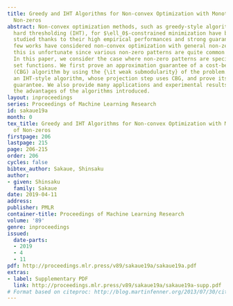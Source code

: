 ```yaml
---
title: Greedy and IHT Algorithms for Non-convex Optimization with Monotone Costs of
  Non-zeros
abstract: Non-convex optimization methods, such as greedy-style algorithms and iterative
  hard thresholding (IHT), for $\ell_0$-constrained minimization have been extensively
  studied thanks to their high empirical performances and strong guarantees. However,
  few works have considered non-convex optimization with general non-zero patterns;
  this is unfortunate since various non-zero patterns are quite common in practice.
  In this paper, we consider the case where non-zero patterns are specified by monotone
  set functions. We first prove an approximation guarantee of a cost-benefit greedy
  (CBG) algorithm by using the {\it weak submodularity} of the problem. We then consider
  an IHT-style algorithm, whose projection step uses CBG, and prove its convergence
  guarantee. We also provide many applications and experimental results that confirm
  the advantages of the algorithms introduced.
layout: inproceedings
series: Proceedings of Machine Learning Research
id: sakaue19a
month: 0
tex_title: Greedy and IHT Algorithms for Non-convex Optimization with Monotone Costs
  of Non-zeros
firstpage: 206
lastpage: 215
page: 206-215
order: 206
cycles: false
bibtex_author: Sakaue, Shinsaku
author:
- given: Shinsaku
  family: Sakaue
date: 2019-04-11
address: 
publisher: PMLR
container-title: Proceedings of Machine Learning Research
volume: '89'
genre: inproceedings
issued:
  date-parts:
  - 2019
  - 4
  - 11
pdf: http://proceedings.mlr.press/v89/sakaue19a/sakaue19a.pdf
extras:
- label: Supplementary PDF
  link: http://proceedings.mlr.press/v89/sakaue19a/sakaue19a-supp.pdf
# Format based on citeproc: http://blog.martinfenner.org/2013/07/30/citeproc-yaml-for-bibliographies/
---
```

